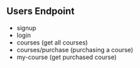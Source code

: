 ## Users Endpoint

- signup
- login
- courses (get all courses)
- courses/purchase (purchasing a course)
- my-course (get purchased course)
